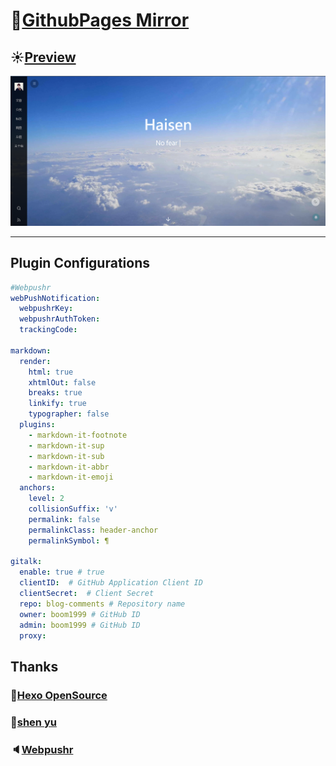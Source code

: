 # :blue_book:[GithubPages Mirror][1] #

## :sunny:[Preview][2] ##

![首页截图](demosource/demox.jpg)

----------

## Plugin Configurations ##

```` yml
#Webpushr
webPushNotification:
  webpushrKey:
  webpushrAuthToken:
  trackingCode:

markdown:
  render:
    html: true
    xhtmlOut: false
    breaks: true
    linkify: true
    typographer: false
  plugins:
    - markdown-it-footnote
    - markdown-it-sup
    - markdown-it-sub
    - markdown-it-abbr
    - markdown-it-emoji
  anchors:
    level: 2
    collisionSuffix: 'v'
    permalink: false
    permalinkClass: header-anchor
    permalinkSymbol: ¶

gitalk:
  enable: true # true
  clientID:  # GitHub Application Client ID
  clientSecret:  # Client Secret
  repo: blog-comments # Repository name
  owner: boom1999 # GitHub ID
  admin: boom1999 # GitHub ID
  proxy: 

````

## Thanks ##

### :tada:[Hexo OpenSource][3] ###

### :whale:[shen yu][4] ###

### :speaker:[Webpushr][5] ###

[1]: https://boom1999.github.io
[2]: https://www.lingzhicheng.cn
[3]: https://hexo.io/zh-cn
[4]: https://shen-yu.gitee.io
[5]: https://www.webpushr.com
